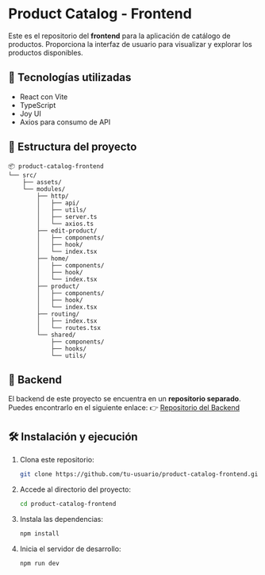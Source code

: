 # Product Catalog - Frontend

Este es el repositorio del **frontend** para la aplicación de catálogo de productos. Proporciona la interfaz de usuario para visualizar y explorar los productos disponibles.

## 🚀 Tecnologías utilizadas

- React con Vite
- TypeScript
- Joy UI
- Axios para consumo de API

## 📂 Estructura del proyecto

```
📦 product-catalog-frontend
└── src/
    ├── assets/
    └── modules/
        ├── http/
        │   ├── api/
        │   ├── utils/
        │   ├── server.ts
        │   └── axios.ts
        ├── edit-product/
        │   ├── components/
        │   ├── hook/
        │   └── index.tsx
        ├── home/
        │   ├── components/
        │   ├── hook/
        │   └── index.tsx
        ├── product/
        │   ├── components/
        │   ├── hook/
        │   └── index.tsx
        ├── routing/
        │   ├── index.tsx
        │   └── routes.tsx
        └── shared/
            ├── components/
            ├── hooks/
            └── utils/
```

## 📡 Backend

El backend de este proyecto se encuentra en un **repositorio separado**. Puedes encontrarlo en el siguiente enlace:
👉 [Repositorio del Backend](https://github.com/MemiMint/catalogo-producto-api)

## 🛠 Instalación y ejecución

1. Clona este repositorio:
   ```sh
   git clone https://github.com/tu-usuario/product-catalog-frontend.git
   ```
2. Accede al directorio del proyecto:
   ```sh
   cd product-catalog-frontend
   ```
3. Instala las dependencias:
   ```sh
   npm install
   ```
4. Inicia el servidor de desarrollo:
   ```sh
   npm run dev
   ```
